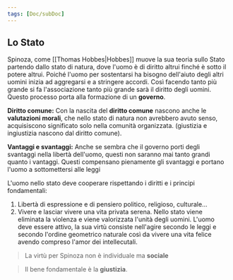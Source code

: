 ```yaml
---
tags: [Doc/subDoc]
---
```

## Lo Stato
Spinoza, come [[Thomas Hobbes|Hobbes]] muove la sua teoria sullo Stato partendo dallo stato di natura, dove l'uomo è di diritto altrui finché è sotto il potere altrui. Poiché l'uomo per sostentarsi ha bisogno dell'aiuto degli altri uomini inizia ad aggregarsi e a stringere accordi. Così facendo tanto più grande si fa l'associazione tanto più grande sarà il diritto degli uomini. Questo processo porta alla formazione di un **governo**.

**Diritto comune:** Con la nascita del **diritto comune** nascono anche le **valutazioni morali**, che nello stato di natura non avrebbero avuto senso, acquisiscono significato solo nella comunità organizzata. (giustizia e ingiustizia nascono dal diritto comune).

**Vantaggi e svantaggi:** Anche se sembra che il governo porti degli svantaggi nella libertà dell'uomo, questi non saranno mai tanto grandi quanto i vantaggi. Questi compensano pienamente gli svantaggi e portano l'uomo a sottomettersi alle leggi

L'uomo nello stato deve cooperare rispettando i diritti e i principi fondamentali:
1. Libertà di espressione e di pensiero politico, religioso, culturale...
2. Vivere e lasciar vivere una vita privata serena.
Nello stato viene eliminata la violenza e viene valorizzata l'unità degli uomini. L'uomo deve essere attivo, la sua virtù consiste nell'agire secondo le leggi e secondo l'ordine geometrico naturale così da vivere una vita felice avendo compreso l'amor dei intellecutali.

>La virtù per Spinoza non è individuale ma **sociale**

>Il bene fondamentale è la **giustizia**.